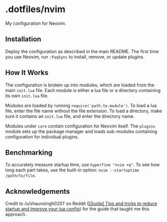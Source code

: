 # .dotfiles/nvim

My configuration for Neovim.

## Installation
Deploy the configuration as described in the main README. The first time you use Neovim, run `:PaqSync` to install, remove, or update plugins.

## How It Works
The configuration is broken up into modules, which are loaded from the main `init.lua` file. Each module is either a lua file or a directory containing its own `init.lua` file. 

Modules are loaded by running `require('path.to.module')`. To load a lua file, enter the file name without the file extension. To load a directory, make sure it contains an `init.lua` file, and enter the directory name.

Modules under `core` contain configuration for Neovim itself. The `plugins` module sets up the package manager and loads sub-modules containing configuration for individual plugins.

## Benchmarking
To accurately measure startup time, use `hyperfine "nvim +q"`. To see how long each part takes, use the built-in option: `nvim --startuptime /path/to/file`.

## Acknowledgements
Credit to /u/shaunsingh0207 on Reddit ([\[Guide\] Tips and tricks to reduce startup and Improve your lua config](https://www.reddit.com/r/neovim/comments/opipij/guide_tips_and_tricks_to_reduce_startup_and/)) for the guide that taught me this approach.
